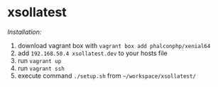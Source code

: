 # xsollatest

*Installation:*
1. download vagrant box with `vagrant box add phalconphp/xenial64`
2. add `192.168.50.4 xsollatest.dev` to your hosts file
3. run `vagrant up`
4. run `vagrant ssh`
5. execute command `./setup.sh` from `~/workspace/xsollatest/`
